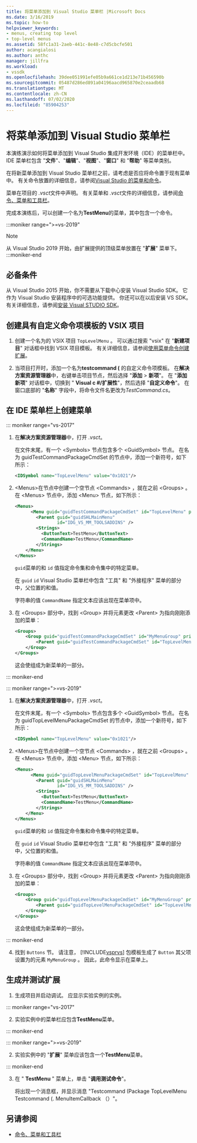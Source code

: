 ```yaml
---
title: 将菜单添加到 Visual Studio 菜单栏 |Microsoft Docs
ms.date: 3/16/2019
ms.topic: how-to
helpviewer_keywords:
- menus, creating top level
- top-level menus
ms.assetid: 58fc1a31-2aeb-441c-8e48-c7d5cbcfe501
author: acangialosi
ms.author: anthc
manager: jillfra
ms.workload:
- vssdk
ms.openlocfilehash: 39dee051991efe05b9a661ce1d213e71b456590b
ms.sourcegitcommit: 05487d286ed891a04196aacd965870e2ceaadb68
ms.translationtype: MT
ms.contentlocale: zh-CN
ms.lasthandoff: 07/02/2020
ms.locfileid: "85904253"
---
```

# <a name="add-a-menu-to-the-visual-studio-menu-bar"></a>将菜单添加到 Visual Studio 菜单栏

本演练演示如何将菜单添加到 Visual Studio 集成开发环境（IDE）的菜单栏中。 IDE 菜单栏包含 "**文件**"、"**编辑**"、"**视图**"、"**窗口**" 和 "**帮助**" 等菜单类别。

在将新菜单添加到 Visual Studio 菜单栏之前，请考虑是否应将命令置于现有菜单中。 有关命令放置的详细信息，请参阅[Visual Studio 的菜单和命令](../extensibility/ux-guidelines/menus-and-commands-for-visual-studio.md)。

菜单在项目的 *.vsct*文件中声明。 有关菜单和 *.vsct*文件的详细信息，请参阅[命令、菜单和工具栏](../extensibility/internals/commands-menus-and-toolbars.md)。

完成本演练后，可以创建一个名为**TestMenu**的菜单，其中包含一个命令。

:::moniker range=">=vs-2019"
> [!NOTE]
> 从 Visual Studio 2019 开始，由扩展提供的顶级菜单放置在 "**扩展**" 菜单下。
:::moniker-end

## <a name="prerequisites"></a>必备条件

从 Visual Studio 2015 开始，你不需要从下载中心安装 Visual Studio SDK。 它作为 Visual Studio 安装程序中的可选功能提供。 你还可以在以后安装 VS SDK。 有关详细信息，请参阅[安装 Visual STUDIO SDK](../extensibility/installing-the-visual-studio-sdk.md)。

## <a name="create-a-vsix-project-that-has-a-custom-command-item-template"></a>创建具有自定义命令项模板的 VSIX 项目

1. 创建一个名为的 VSIX 项目 `TopLevelMenu` 。 可以通过搜索 "vsix" 在 "**新建项目**" 对话框中找到 VSIX 项目模板。  有关详细信息，请参阅[使用菜单命令创建扩展](../extensibility/creating-an-extension-with-a-menu-command.md)。

2. 当项目打开时，添加一个名为**testcommand (** 的自定义命令项模板。 在**解决方案资源管理器**中，右键单击项目节点，然后选择 "**添加**  >   **新项**"。 在 "**添加新项**" 对话框中，切换到 " **Visual c #/扩展性**"，然后选择 "**自定义命令**"。 在窗口底部的 "**名称**" 字段中，将命令文件名更改为*TestCommand.cs*。

## <a name="create-a-menu-on-the-ide-menu-bar"></a>在 IDE 菜单栏上创建菜单

::: moniker range="vs-2017"

1. 在**解决方案资源管理器**中，打开 *.vsct*。

    在文件末尾，有一个 \<Symbols> 节点包含多个 \<GuidSymbol> 节点。 在名为 guidTestCommandPackageCmdSet 的节点中，添加一个新符号，如下所示：

   ```xml
   <IDSymbol name="TopLevelMenu" value="0x1021"/>
   ```

2. \<Menus>在节点中创建一个空节点 \<Commands> ，就在之前 \<Groups> 。 在 \<Menus> 节点中，添加 \<Menu> 节点，如下所示：

   ```xml
   <Menus>
         <Menu guid="guidTestCommandPackageCmdSet" id="TopLevelMenu" priority="0x700" type="Menu">
           <Parent guid="guidSHLMainMenu"
                   id="IDG_VS_MM_TOOLSADDINS" />
           <Strings>
             <ButtonText>TestMenu</ButtonText>
             <CommandName>TestMenu</CommandName>
           </Strings>
       </Menu>
   </Menus>
   ```

    `guid`菜单的和 `id` 值指定命令集和命令集中的特定菜单。

    在 `guid` `id` Visual Studio 菜单栏中包含 "工具" 和 "外接程序" 菜单的部分中，父位置的和值。

    字符串的值 `CommandName` 指定文本应该出现在菜单项中。

3. 在 \<Groups> 部分中，找到 \<Group> 并将元素更改 \<Parent> 为指向刚刚添加的菜单：

   ```xml
   <Groups>
       <Group guid="guidTestCommandPackageCmdSet" id="MyMenuGroup" priority="0x0600">
           <Parent guid="guidTestCommandPackageCmdSet" id="TopLevelMenu"/>
       </Group>
   </Groups>
   ```

    这会使组成为新菜单的一部分。

::: moniker-end

::: moniker range=">=vs-2019"

1. 在**解决方案资源管理器**中，打开 *.vsct*。

    在文件末尾，有一个 \<Symbols> 节点包含多个 \<GuidSymbol> 节点。 在名为 guidTopLevelMenuPackageCmdSet 的节点中，添加一个新符号，如下所示：

   ```xml
   <IDSymbol name="TopLevelMenu" value="0x1021"/>
   ```

2. \<Menus>在节点中创建一个空节点 \<Commands> ，就在之前 \<Groups> 。 在 \<Menus> 节点中，添加 \<Menu> 节点，如下所示：

   ```xml
   <Menus>
         <Menu guid="guidTopLevelMenuPackageCmdSet" id="TopLevelMenu" priority="0x700" type="Menu">
           <Parent guid="guidSHLMainMenu"
                   id="IDG_VS_MM_TOOLSADDINS" />
           <Strings>
             <ButtonText>TestMenu</ButtonText>
             <CommandName>TestMenu</CommandName>
           </Strings>
       </Menu>
   </Menus>
   ```

    `guid`菜单的和 `id` 值指定命令集和命令集中的特定菜单。

    在 `guid` `id` Visual Studio 菜单栏中包含 "工具" 和 "外接程序" 菜单的部分中，父位置的和值。

    字符串的值 `CommandName` 指定文本应该出现在菜单项中。

3. 在 \<Groups> 部分中，找到 \<Group> 并将元素更改 \<Parent> 为指向刚刚添加的菜单：

   ```xml
   <Groups>
       <Group guid="guidTopLevelMenuPackageCmdSet" id="MyMenuGroup" priority="0x0600">
           <Parent guid="guidTopLevelMenuPackageCmdSet" id="TopLevelMenu"/>
       </Group>
   </Groups>
   ```

    这会使组成为新菜单的一部分。

::: moniker-end

4. 找到 `Buttons` 节。 请注意， [!INCLUDE[vsprvs](../code-quality/includes/vsprvs_md.md)] 包模板生成了 `Button` 其父项设置为的元素 `MyMenuGroup` 。 因此，此命令显示在菜单上。

## <a name="build-and-test-the-extension"></a>生成并测试扩展

1. 生成项目并启动调试。 应显示实验实例的实例。

::: moniker range="vs-2017"

2. 实验实例中的菜单栏应包含**TestMenu**菜单。

::: moniker-end

::: moniker range=">=vs-2019"

2. 实验实例中的 "**扩展**" 菜单应该包含一个**TestMenu**菜单。

::: moniker-end

3. 在 " **TestMenu** " 菜单上，单击 "**调用测试命令**"。

     将出现一个消息框，并显示消息 "Testcommand (Package TopLevelMenu Testcommand (. MenuItemCallback （）"。

## <a name="see-also"></a>另请参阅

- [命令、菜单和工具栏](../extensibility/internals/commands-menus-and-toolbars.md)
